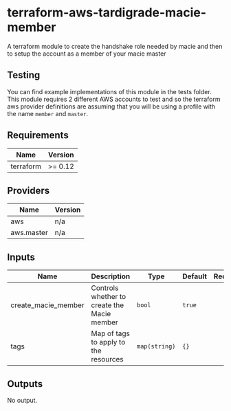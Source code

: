 # terraform-aws-tardigrade-macie-member

A terraform module to create the handshake role needed by macie and then to setup the account as a member of your macie master

## Testing
You can find example implementations of this module in the tests folder. This module
requires 2 different AWS accounts to test and so the terraform aws provider definitions
are assuming that you will be using a profile with the name `member` and `master`.

<!-- BEGIN TFDOCS -->
## Requirements

| Name | Version |
|------|---------|
| terraform | >= 0.12 |

## Providers

| Name | Version |
|------|---------|
| aws | n/a |
| aws.master | n/a |

## Inputs

| Name | Description | Type | Default | Required |
|------|-------------|------|---------|:--------:|
| create\_macie\_member | Controls whether to create the Macie member | `bool` | `true` | no |
| tags | Map of tags to apply to the resources | `map(string)` | `{}` | no |

## Outputs

No output.

<!-- END TFDOCS -->
